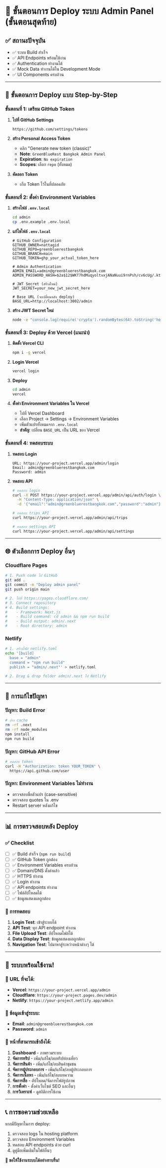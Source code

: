 # 🚀 ขั้นตอนการ Deploy ระบบ Admin Panel (ขั้นตอนสุดท้าย)

## ✅ สถานะปัจจุบัน
- ✅ ระบบ Build สำเร็จ
- ✅ API Endpoints พร้อมใช้งาน
- ✅ Authentication ทำงานได้
- ✅ Mock Data ทำงานได้ใน Development Mode
- ✅ UI Components ครบถ้วน

---

## 🎯 ขั้นตอนการ Deploy แบบ Step-by-Step

### ขั้นตอนที่ 1: เตรียม GitHub Token

1. **ไปที่ GitHub Settings**
   ```
   https://github.com/settings/tokens
   ```

2. **สร้าง Personal Access Token**
   - คลิก "Generate new token (classic)"
   - **Note**: `GreenBlueRest Bangkok Admin Panel`
   - **Expiration**: `No expiration`
   - **Scopes**: เลือก `repo` (ทั้งหมด)

3. **คัดลอก Token**
   - เก็บ Token ไว้ในที่ปลอดภัย

### ขั้นตอนที่ 2: ตั้งค่า Environment Variables

1. **สร้างไฟล์ `.env.local`**
   ```bash
   cd admin
   cp .env.example .env.local
   ```

2. **แก้ไขไฟล์ `.env.local`**
   ```env
   # GitHub Configuration
   GITHUB_OWNER=nattagid
   GITHUB_REPO=greenbluerestbangkok
   GITHUB_BRANCH=main
   GITHUB_TOKEN=ghp_your_actual_token_here

   # Admin Authentication
   ADMIN_EMAIL=admin@greenbluerestbangkok.com
   ADMIN_PASSWORD_HASH=$2a$12$WKT7hdMuqyoltvxjANaNuui9rnPsh/cv6cUg/.kt8iQBRTxt8jAJS

   # JWT Secret (สร้างใหม่)
   JWT_SECRET=your_new_jwt_secret_here

   # Base URL (จะเปลี่ยนหลัง deploy)
   BASE_URL=http://localhost:3002/admin
   ```

3. **สร้าง JWT Secret ใหม่**
   ```bash
   node -e "console.log(require('crypto').randomBytes(64).toString('hex'))"
   ```

### ขั้นตอนที่ 3: Deploy ด้วย Vercel (แนะนำ)

1. **ติดตั้ง Vercel CLI**
   ```bash
   npm i -g vercel
   ```

2. **Login Vercel**
   ```bash
   vercel login
   ```

3. **Deploy**
   ```bash
   cd admin
   vercel
   ```

4. **ตั้งค่า Environment Variables ใน Vercel**
   - ไปที่ Vercel Dashboard
   - เลือก Project → Settings → Environment Variables
   - เพิ่มตัวแปรทั้งหมดจาก `.env.local`
   - **สำคัญ**: เปลี่ยน `BASE_URL` เป็น URL ของ Vercel

### ขั้นตอนที่ 4: ทดสอบระบบ

1. **ทดสอบ Login**
   ```
   URL: https://your-project.vercel.app/admin/login
   Email: admin@greenbluerestbangkok.com
   Password: admin
   ```

2. **ทดสอบ API**
   ```bash
   # ทดสอบ login
   curl -X POST https://your-project.vercel.app/admin/api/auth/login \
     -H "Content-Type: application/json" \
     -d '{"email":"admin@greenbluerestbangkok.com","password":"admin"}'

   # ทดสอบ trips API
   curl https://your-project.vercel.app/admin/api/trips

   # ทดสอบ settings API
   curl https://your-project.vercel.app/admin/api/settings
   ```

---

## 🌐 ตัวเลือกการ Deploy อื่นๆ

### Cloudflare Pages
```bash
# 1. Push code ไป GitHub
git add .
git commit -m "Deploy admin panel"
git push origin main

# 2. ไปที่ https://pages.cloudflare.com/
# 3. Connect repository
# 4. Build settings:
#    - Framework: Next.js
#    - Build command: cd admin && npm run build
#    - Build output: admin/.next
#    - Root directory: admin
```

### Netlify
```bash
# 1. สร้างไฟล์ netlify.toml
echo '[build]
  base = "admin"
  command = "npm run build"
  publish = "admin/.next"' > netlify.toml

# 2. Drag & drop folder admin/.next ไป Netlify
```

---

## 🔧 การแก้ไขปัญหา

### ปัญหา: Build Error
```bash
# ล้าง cache
rm -rf .next
rm -rf node_modules
npm install
npm run build
```

### ปัญหา: GitHub API Error
```bash
# ทดสอบ token
curl -H "Authorization: token YOUR_TOKEN" \
  https://api.github.com/user
```

### ปัญหา: Environment Variables ไม่ทำงาน
- ตรวจสอบชื่อตัวแปร (case-sensitive)
- ตรวจสอบ quotes ใน .env
- Restart server หลังแก้ไข

---

## 📊 การตรวจสอบหลัง Deploy

### ✅ Checklist
- [ ] ✅ Build สำเร็จ (`npm run build`)
- [ ] ✅ GitHub Token ถูกต้อง
- [ ] ✅ Environment Variables ครบถ้วน
- [ ] ✅ Domain/DNS ตั้งค่าแล้ว
- [ ] ✅ HTTPS ทำงาน
- [ ] ✅ Login ทำงาน
- [ ] ✅ API endpoints ทำงาน
- [ ] ✅ ไฟล์อัปโหลดได้
- [ ] ✅ ข้อมูลแสดงผลถูกต้อง

### 🧪 การทดสอบ
1. **Login Test**: เข้าสู่ระบบได้
2. **API Test**: ทุก API endpoint ทำงาน
3. **File Upload Test**: อัปโหลดไฟล์ได้
4. **Data Display Test**: ข้อมูลแสดงผลถูกต้อง
5. **Navigation Test**: ไปมาหาสู่ระหว่างหน้าต่างๆ ได้

---

## 🎉 ระบบพร้อมใช้งาน!

### 🔗 URL ที่จะได้:
- **Vercel**: `https://your-project.vercel.app/admin`
- **Cloudflare**: `https://your-project.pages.dev/admin`
- **Netlify**: `https://your-project.netlify.app/admin`

### 👤 ข้อมูลเข้าสู่ระบบ:
- **Email**: `admin@greenbluerestbangkok.com`
- **Password**: `admin`

### 📱 หน้าที่สามารถเข้าถึงได้:
1. **Dashboard** - ภาพรวมระบบ
2. **จัดการทริป** - เพิ่ม/แก้ไข/ลบทริปท่องเที่ยว
3. **จัดการสินค้า** - เพิ่ม/แก้ไข/ลบสินค้าชุมชน
4. **จัดการผู้ประกอบการ** - เพิ่ม/แก้ไข/ลบผู้ประกอบการ
5. **จัดการเนื้อหา** - เพิ่ม/แก้ไข/ลบบทความ
6. **จัดการสื่อ** - อัปโหลด/จัดการไฟล์รูปภาพ
7. **การตั้งค่า** - ตั้งค่าเว็บไซต์ SEO และอื่นๆ
8. **การวิเคราะห์** - ดูสถิติการใช้งาน

---

## 📞 การขอความช่วยเหลือ

หากมีปัญหาในการ deploy:
1. ตรวจสอบ logs ใน hosting platform
2. ตรวจสอบ Environment Variables
3. ทดสอบ API endpoints ด้วย curl
4. ดูคู่มือเพิ่มเติมในไฟล์อื่นๆ

**🎊 ขอให้ใช้งานระบบได้อย่างราบรื่น!**
